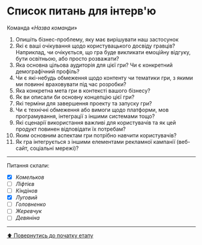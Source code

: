 # Список питань для інтерв'ю
Команда «*Назва команди*»

1. Опишіть бізнес-проблему, яку має вирішувати наш застосунок
2. Які є ваші очікування щодо користувацького досвіду гравців? Наприклад, чи очікується, що гра буде викликати емоційну відгуку, бути освітньою, або просто розважати?
3. Яка основна цільова аудиторія для цієї гри? Чи є конкретний демографічний профіль?
4. Чи є які-небудь обмеження щодо контенту чи тематики гри, з якими ми повинні враховувати під час розробки?
5. Яка конкретна мета гри в контексті вашого бізнесу?
6. Як ви описали би основну концепцію цієї гри?
7. Які терміни для завершення проекту та запуску гри?
8. Чи є технічні обмеження або вимоги щодо платформи, мов програмування, інтеграції з іншими системами тощо?
9. Які сценарії використання важливі для користувачів та як цей продукт повинен відповідати їх потребам?
10. Яким основним аспектам гри потрібно навчити користувачів?
11. Як гра інтегрується з іншими елементами рекламної кампанії (веб-сайт, соціальні мережі)?

---
Питання склали:			

- [X] *Комельков*
- [ ] *Ліфтієв*
- [ ] *Кіндінов*
- [X] *Луговий*
- [ ] *Головненко*
- [ ] *Жеревчук*
- [ ] *Девяніна*
---
[:arrow_up: Повернутись до початку етапу](/docs/1.Envisioning/README.md)
